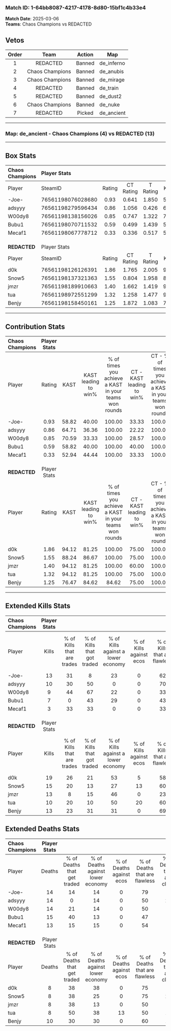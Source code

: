 ### Match ID: 1-64bb8087-4217-4178-8d80-15bf1c4b33e4  
**Match Date**: 2025-03-06  
**Teams**: Chaos Champions vs REDACTED  

## Vetos  

| Order | Team | Action | Map |
| :---: | :--: | :----: | --- |
| 1 | REDACTED | Banned | de_inferno |
| 2 | Chaos Champions | Banned | de_anubis |
| 3 | Chaos Champions | Banned | de_mirage |
| 4 | REDACTED | Banned | de_train |
| 5 | REDACTED | Banned | de_dust2 |
| 6 | Chaos Champions | Banned | de_nuke |
| 7 | REDACTED | Picked | de_ancient |

---  

### **Map**: de_ancient - Chaos Champions (4) vs REDACTED (13)  
---  

## Box Stats  

| **Chaos Champions** | Player Stats      |        |           |          |       |       |       |         |        |      |     |
| :- | :- | :-: | :-: | :-: | :-: | :-: | :-: | :-: | :-: | :-: | :-: |
| Player              | SteamID           | Rating | CT Rating | T Rating | KAST  |  ADR  | Kills | Assists | Deaths | K/D  | HS% |
| -Joe-               | 76561198076028680 |  0.93  |   0.641   |  1.850   | 58.82 | 67.2  |  13   |    1    |   14   | 0.93 | 30  |
| adsyyy              | 76561198279596434 |  0.86  |   1.056   |  0.426   | 64.71 | 75.9  |  10   |    2    |   14   | 0.71 | 70  |
| W00dy8              | 76561198138156026 |  0.85  |   0.747   |  1.322   | 70.59 | 75.0  |   9   |    3    |   14   | 0.64 | 55  |
| Bubu1               | 76561198070711532 |  0.59  |   0.499   |  1.439   | 58.82 | 59.8  |   7   |    3    |   15   | 0.47 | 42  |
| Mecaf1              | 76561198067778712 |  0.33  |   0.336   |  0.517   | 52.94 | 32.7  |   3   |    5    |   13   | 0.23 | 33  |
|                     |                   |        |           |          |       |       |       |         |        |      |     |
|                     |                   |        |           |          |       |       |       |         |        |      |     |
|                     |                   |        |           |          |       |       |       |         |        |      |     |
| **REDACTED**        | Player Stats      |        |           |          |       |       |       |         |        |      |     |
| Player              | SteamID           | Rating | CT Rating | T Rating | KAST  |  ADR  | Kills | Assists | Deaths | K/D  | HS% |
| d0k                 | 76561198126126391 |  1.86  |   1.765   |  2.005   | 94.12 | 112.2 |  19   |    7    |   8    | 2.38 | 42  |
| Snow5               | 76561198137321363 |  1.55  |   0.804   |  1.958   | 88.24 | 93.8  |  15   |    6    |   8    | 1.88 | 33  |
| jmzr                | 76561198189910663 |  1.40  |   1.662   |  1.419   | 94.12 | 68.5  |  13   |    3    |   8    | 1.63 | 61  |
| tua                 | 76561198972551299 |  1.32  |   1.258   |  1.477   | 94.12 | 81.2  |  10   |    9    |   8    | 1.25 | 50  |
| Benjy               | 76561198158450161 |  1.25  |   1.872   |  1.083   | 76.47 | 80.1  |  13   |    5    |   10   | 1.30 | 46  |
---  

## Contribution Stats  

| **Chaos Champions** | Player Stats |       |                      |                                                        |                           |                                                             |                          |                                                            |
| :- | :-: | :-: | :-: | :-: | :-: | :-: | :-: | :-: |
| Player              |    Rating    | KAST  | KAST leading to win% | % of times you achieve a KAST in your teams won rounds | CT - KAST leading to win% | CT - % of times you achieve a KAST in your teams won rounds | T - KAST leading to win% | T - % of times you achieve a KAST in your teams won rounds |
| -Joe-               |     0.93     | 58.82 |        40.00         |                         100.00                         |           33.33           |                           100.00                            |          50.00           |                           100.00                           |
| adsyyy              |     0.86     | 64.71 |        36.36         |                         100.00                         |           22.22           |                           100.00                            |          100.00          |                           100.00                           |
| W00dy8              |     0.85     | 70.59 |        33.33         |                         100.00                         |           28.57           |                           100.00                            |          40.00           |                           100.00                           |
| Bubu1               |     0.59     | 58.82 |        40.00         |                         100.00                         |           40.00           |                           100.00                            |          40.00           |                           100.00                           |
| Mecaf1              |     0.33     | 52.94 |        44.44         |                         100.00                         |           33.33           |                           100.00                            |          66.67           |                           100.00                           |
|                     |              |       |                      |                                                        |                           |                                                             |                          |                                                            |
|                     |              |       |                      |                                                        |                           |                                                             |                          |                                                            |
|                     |              |       |                      |                                                        |                           |                                                             |                          |                                                            |
| **REDACTED**        | Player Stats |       |                      |                                                        |                           |                                                             |                          |                                                            |
| Player              |    Rating    | KAST  | KAST leading to win% | % of times you achieve a KAST in your teams won rounds | CT - KAST leading to win% | CT - % of times you achieve a KAST in your teams won rounds | T - KAST leading to win% | T - % of times you achieve a KAST in your teams won rounds |
| d0k                 |     1.86     | 94.12 |        81.25         |                         100.00                         |           75.00           |                           100.00                            |          83.33           |                           100.00                           |
| Snow5               |     1.55     | 88.24 |        86.67         |                         100.00                         |           75.00           |                           100.00                            |          90.91           |                           100.00                           |
| jmzr                |     1.40     | 94.12 |        81.25         |                         100.00                         |           60.00           |                           100.00                            |          90.91           |                           100.00                           |
| tua                 |     1.32     | 94.12 |        81.25         |                         100.00                         |           75.00           |                           100.00                            |          83.33           |                           100.00                           |
| Benjy               |     1.25     | 76.47 |        84.62         |                         84.62                          |           75.00           |                           100.00                            |          88.89           |                           80.00                            |
---  

## Extended Kills Stats  

| **Chaos Champions** | Player Stats |                            |                            |                                    |                         |                              |                                 |                                       |                    |           |
| :- | :-: | :-: | :-: | :-: | :-: | :-: | :-: | :-: | :-: | :-: |
| Player              |    Kills     | % of Kills that are trades | % of Kills that got traded | % of Kills against a lower economy | % of Kills against ecos | % of Kills that are flawless | % of Kills that are close duels | % of Kills that are assisted by flash | Pistol Round Kills | AWP Kills |
| -Joe-               |      13      |             31             |             8              |                 23                 |            0            |              62              |                0                |                   0                   |         4          |     5     |
| adsyyy              |      10      |             30             |             50             |                 0                  |            0            |              70              |               10                |                  10                   |         4          |     1     |
| W00dy8              |      9       |             44             |             67             |                 22                 |            0            |              33              |               22                |                   0                   |         0          |     0     |
| Bubu1               |      7       |             0              |             43             |                 29                 |            0            |              43              |               14                |                  14                   |         0          |     0     |
| Mecaf1              |      3       |             33             |             33             |                 0                  |            0            |              33              |                0                |                   0                   |         0          |     0     |
|                     |              |                            |                            |                                    |                         |                              |                                 |                                       |                    |           |
|                     |              |                            |                            |                                    |                         |                              |                                 |                                       |                    |           |
|                     |              |                            |                            |                                    |                         |                              |                                 |                                       |                    |           |
| **REDACTED**        | Player Stats |                            |                            |                                    |                         |                              |                                 |                                       |                    |           |
| Player              |    Kills     | % of Kills that are trades | % of Kills that got traded | % of Kills against a lower economy | % of Kills against ecos | % of Kills that are flawless | % of Kills that are close duels | % of Kills that are assisted by flash | Pistol Round Kills | AWP Kills |
| d0k                 |      19      |             26             |             21             |                 53                 |            5            |              58              |                0                |                   5                   |         2          |     5     |
| Snow5               |      15      |             20             |             13             |                 27                 |           13            |              60              |                7                |                   0                   |         2          |     0     |
| jmzr                |      13      |             8              |             15             |                 46                 |            0            |              23              |               23                |                  15                   |         1          |     0     |
| tua                 |      10      |             20             |             10             |                 50                 |           20            |              60              |                0                |                  10                   |         0          |     0     |
| Benjy               |      13      |             23             |             31             |                 31                 |            0            |              69              |                8                |                   0                   |         1          |     0     |
## Extended Deaths Stats  

| **Chaos Champions** | Player Stats |                             |                                   |                          |                               |                            |                           |               |
| :- | :-: | :-: | :-: | :-: | :-: | :-: | :-: | :-: |
| Player              |    Deaths    | % of Deaths that get traded | % of Deaths against lower economy | % of Deaths against ecos | % of Deaths that are flawless | % of Deaths that are close | % of Deaths while blinded | Deaths to AWP |
| -Joe-               |      14      |             14              |                14                 |            0             |              79               |             7              |             0             |       1       |
| adsyyy              |      14      |              0              |                14                 |            0             |              50               |             21             |            21             |       0       |
| W00dy8              |      14      |             21              |                14                 |            0             |              50               |             0              |             0             |       0       |
| Bubu1               |      15      |             40              |                13                 |            0             |              47               |             7              |             0             |       1       |
| Mecaf1              |      13      |             15              |                15                 |            0             |              54               |             0              |             8             |       3       |
|                     |              |                             |                                   |                          |                               |                            |                           |               |
|                     |              |                             |                                   |                          |                               |                            |                           |               |
|                     |              |                             |                                   |                          |                               |                            |                           |               |
| **REDACTED**        | Player Stats |                             |                                   |                          |                               |                            |                           |               |
| Player              |    Deaths    | % of Deaths that get traded | % of Deaths against lower economy | % of Deaths against ecos | % of Deaths that are flawless | % of Deaths that are close | % of Deaths while blinded | Deaths to AWP |
| d0k                 |      8       |             38              |                38                 |            0             |              75               |             0              |            13             |       2       |
| Snow5               |      8       |             38              |                25                 |            0             |              75               |             25             |             0             |       2       |
| jmzr                |      8       |             38              |                13                 |            0             |              50               |             0              |             0             |       1       |
| tua                 |      8       |             50              |                38                 |            13            |              50               |             13             |            13             |       0       |
| Benjy               |      10      |             30              |                30                 |            0             |              60               |             10             |             0             |       1       |
